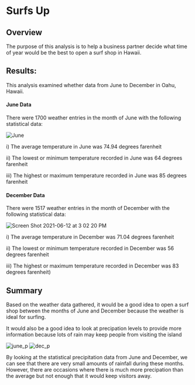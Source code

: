 # Surfs Up

## Overview

The purpose of this analysis is to help a business partner decide what time of year would be the best to open a surf shop in Hawaii. 

## Results: 

This analysis examined whether data from June to December in Oahu, Hawaii. 

#### June Data

There were 1700 weather entries in the month of June with the following statistical data:

![June ](https://user-images.githubusercontent.com/81889167/121786693-a2fa3300-cb8f-11eb-8e39-a90f823e3ae3.png)

i) The average temperature in June was 74.94 degrees farenheit

ii) The lowest or minimum temperature recorded in June was 64 degrees farenheit

iii) The highest or maximum temperature recorded in June was 85 degrees farenheit

#### December Data

There were 1517 weather entries in the month of December with the following statistical data:

![Screen Shot 2021-06-12 at 3 02 20 PM](https://user-images.githubusercontent.com/81889167/121786695-a55c8d00-cb8f-11eb-9631-bc6e9823c1bf.png)

i) The average temperature in December was 71.04 degrees farenheit

ii) The lowest or minimum temperature recorded in December was 56 degrees farenheit

iii) The highest or maximum temperature recorded in December was 83 degrees farenheit)

## Summary

Based on the weather data gathered, it would be a good idea to open a surf shop between the months of June and December because the weather is ideal for surfing.

It would also be a good idea to look at precipation levels to provide more information because lots of rain may keep people from visiting the island

![june_p](https://user-images.githubusercontent.com/81889167/121787174-a04d0d00-cb92-11eb-81fe-04f57258e2d9.png)
![dec_p](https://user-images.githubusercontent.com/81889167/121787176-a17e3a00-cb92-11eb-9f88-242f51fdd8a4.png)

By looking at the statistical precipitation data from June and December, we can see that there are very small amounts of rainfall during these months. However, there are occasions where there is much more precipation than the average but not enough that it would keep visitors away.
